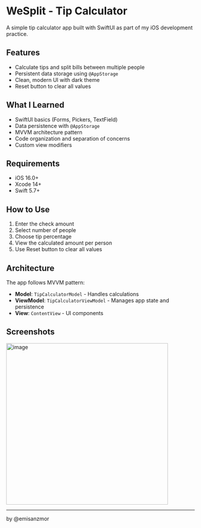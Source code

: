 # WeSplit - Tip Calculator

A simple tip calculator app built with SwiftUI as part of my iOS development practice.

## Features

- Calculate tips and split bills between multiple people
- Persistent data storage using `@AppStorage`
- Clean, modern UI with dark theme
- Reset button to clear all values

## What I Learned

- SwiftUI basics (Forms, Pickers, TextField)
- Data persistence with `@AppStorage`
- MVVM architecture pattern
- Code organization and separation of concerns
- Custom view modifiers

## Requirements

- iOS 16.0+
- Xcode 14+
- Swift 5.7+

## How to Use

1. Enter the check amount
2. Select number of people
3. Choose tip percentage
4. View the calculated amount per person
5. Use Reset button to clear all values

## Architecture

The app follows MVVM pattern:
- **Model**: `TipCalculatorModel` - Handles calculations
- **ViewModel**: `TipCalculatorViewModel` - Manages app state and persistence
- **View**: `ContentView` - UI components

## Screenshots

<img width="432" alt="image" src="https://github.com/user-attachments/assets/ee55d65d-1b65-4594-b103-920078a653a4" />


---

by @emisanzmor 
